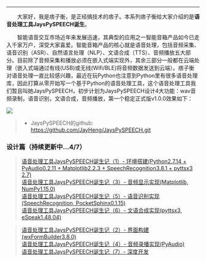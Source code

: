 ----

　　大家好，我是痞子衡，是正经搞技术的痞子。本系列痞子衡给大家介绍的是**语音处理工具JaysPySPEECH诞生**。  

　　智能语音交互市场近年来发展迅速，其典型的应用之一智能音箱产品如今已走入千家万户，深受大家喜爱。智能音箱产品的核心就是语音处理，包括音频采集、语音识别（ASR）、自然语言处理（NLP）、文语合成（TTS）、音频播放五大部分。目前除了音频采集和播放必须在嵌入式端实现外，其余三部分一般都在云端处理（嵌入式端通过有线(USB)或无线(Wifi/BLE)将音频数据发送到云端）。痞子衡对语音处理一直比较感兴趣，最近在玩Python也注意到Python里有很多语音处理库，因此打算从零开始写一个基于Python的语音处理工具，这个语音处理工具我们暂且叫她JaysPySPEECH，初步计划为JaysPySPEECH设计4大功能：wav音频录制，语音识别，文语合成，音频播放，第一个稳定正式版v1.0.0效果如下：  

<img src="http://odox9r8vg.bkt.clouddn.com/image/cnblogs/JaysPySPEECH_v1.0.0_overview.PNG" style="zoom:100%" />

> * JaysPySPEECH的github: https://github.com/JayHeng/JaysPySPEECH.git  

### 设计篇（持续更新中...4/7）
> [语音处理工具JaysPySPEECH诞生记（1）- 环境搭建(Python2.7.14 + PyAudio0.2.11 + Matplotlib2.2.3 + SpeechRecognition3.8.1 + pyttsx3 2.7)](https://www.cnblogs.com/henjay724/p/9542690.html)  
> [语音处理工具JaysPySPEECH诞生记（3）- 音频显示实现(Matplotlib, NumPy1.15.0)](https://www.cnblogs.com/henjay724/p/9644637.html)  
> [语音处理工具JaysPySPEECH诞生记（5）- 语音识别实现(SpeechRecognition, PocketSphinx0.1.15)](https://www.cnblogs.com/henjay724/p/9576670.html)  
> [语音处理工具JaysPySPEECH诞生记（6）- 文语合成实现(pyttsx3, eSpeak1.48.04)](https://www.cnblogs.com/henjay724/p/9590032.html)  

> [语音处理工具JaysPySPEECH诞生记（2）- 界面构建(wxFormBuilder3.8.0)]()  
> [语音处理工具JaysPySPEECH诞生记（4）- 音频录播实现(PyAudio)]()  
> [语音处理工具JaysPySPEECH诞生记（7）- 深度开发]()  
